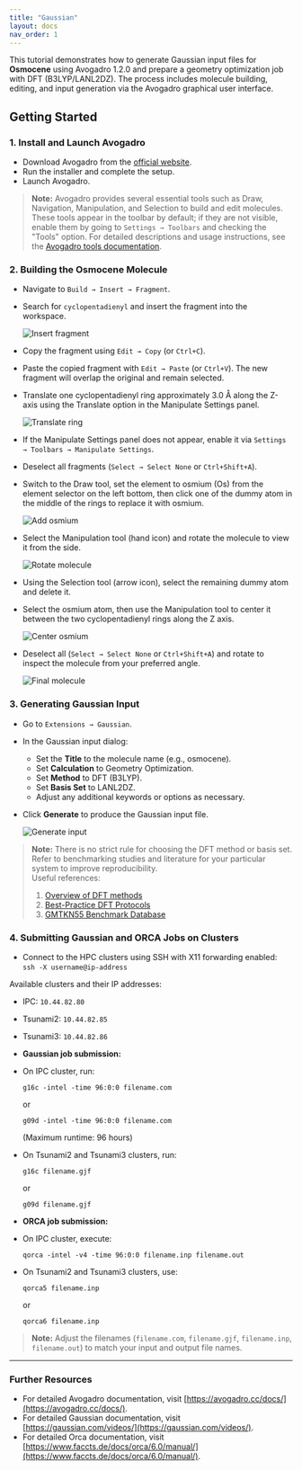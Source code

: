 ```yaml
---
title: "Gaussian"
layout: docs
nav_order: 1
---
```


This tutorial demonstrates how to generate Gaussian input files for **Osmocene** using Avogadro 1.2.0 and prepare a geometry optimization job with DFT (B3LYP/LANL2DZ). The process includes molecule building, editing, and input generation via the Avogadro graphical user interface.

## Getting Started

### 1. Install and Launch Avogadro
- Download Avogadro from the [official website](https://avogadro.cc/).
- Run the installer and complete the setup.
- Launch Avogadro.

> **Note:** Avogadro provides several essential tools such as Draw, Navigation, Manipulation, and Selection to build and edit molecules. These tools appear in the toolbar by default; if they are not visible, enable them by going to `Settings → Toolbars` and checking the "Tools" option. For detailed descriptions and usage instructions, see the [Avogadro tools documentation](https://avogadro.cc/docs/tools/draw-tool/).
  
### 2. Building the Osmocene Molecule
- Navigate to `Build → Insert → Fragment`.
- Search for `cyclopentadienyl` and insert the fragment into the workspace.  

  ![Insert fragment](Gaussian-files/avogadro1.png)

- Copy the fragment using `Edit → Copy` (or `Ctrl+C`).
- Paste the copied fragment with `Edit → Paste` (or `Ctrl+V`). The new fragment will overlap the original and remain selected.
- Translate one cyclopentadienyl ring approximately 3.0 Å along the Z-axis using the Translate option in the Manipulate Settings panel.  

  ![Translate ring](Gaussian-files/avogadro2.png)

- If the Manipulate Settings panel does not appear, enable it via `Settings → Toolbars → Manipulate Settings`.
- Deselect all fragments (`Select → Select None` or `Ctrl+Shift+A`).
- Switch to the Draw tool, set the element to osmium (Os) from the element selector on the left bottom, then click one of the dummy atom in the middle of the rings to replace it with osmium.  

  ![Add osmium](Gaussian-files/avogadro3.png)

- Select the Manipulation tool (hand icon) and rotate the molecule to view it from the side.  

  ![Rotate molecule](Gaussian-files/avogadro4.png)

- Using the Selection tool (arrow icon), select the remaining dummy atom and delete it.
- Select the osmium atom, then use the Manipulation tool to center it between the two cyclopentadienyl rings along the Z axis.  

  ![Center osmium](Gaussian-files/avogadro5.png)

- Deselect all (`Select → Select None` or `Ctrl+Shift+A`) and rotate to inspect the molecule from your preferred angle.  

  ![Final molecule](Gaussian-files/avogadro6.png)

### 3. Generating Gaussian Input
- Go to `Extensions → Gaussian`.
- In the Gaussian input dialog:
  - Set the **Title** to the molecule name (e.g., osmocene).
  - Set **Calculation** to Geometry Optimization.
  - Set **Method** to DFT (B3LYP).
  - Set **Basis Set** to LANL2DZ.
  - Adjust any additional keywords or options as necessary.
- Click **Generate** to produce the Gaussian input file.  

  ![Generate input](Gaussian-files/avogadro7.png)

> **Note:** There is no strict rule for choosing the DFT method or basis set. Refer to benchmarking studies and literature for your particular system to improve reproducibility.  
> Useful references:  
> 1. [Overview of DFT methods](https://manual.q-chem.com/5.0/sect-DFT.html)  
> 2. [Best-Practice DFT Protocols](https://onlinelibrary.wiley.com/doi/10.1002/anie.202205735)  
> 3. [GMTKN55 Benchmark Database](https://goerigk.chemistry.unimelb.edu.au/research/the-gmtkn55-database/)


### 4. Submitting Gaussian and ORCA Jobs on Clusters

- Connect to the HPC clusters using SSH with X11 forwarding enabled:  
`ssh -X username@ip-address`

Available clusters and their IP addresses:  
- IPC: `10.44.82.80`  
- Tsunami2: `10.44.82.85`  
- Tsunami3: `10.44.82.86`

- **Gaussian job submission:**  
- On IPC cluster, run:  
  ```
  g16c -intel -time 96:0:0 filename.com
  ```  
  or  
  ```
  g09d -intel -time 96:0:0 filename.com
  ```  
  (Maximum runtime: 96 hours)  
- On Tsunami2 and Tsunami3 clusters, run:  
  ```
  g16c filename.gjf
  ```  
  or  
  ```
  g09d filename.gjf
  ```

- **ORCA job submission:**  
- On IPC cluster, execute:  
  ```
  qorca -intel -v4 -time 96:0:0 filename.inp filename.out
  ```  
- On Tsunami2 and Tsunami3 clusters, use:  
  ```
  qorca5 filename.inp
  ```  
  or  
  ```
  qorca6 filename.inp
  ```

> **Note:** Adjust the filenames (`filename.com`, `filename.gjf`, `filename.inp`, `filename.out`) to match your input and output file names.

---

### Further Resources
- For detailed Avogadro documentation, visit [https://avogadro.cc/docs/](https://avogadro.cc/docs/).
- For detailed Gaussian documentation, visit [https://gaussian.com/videos/](https://gaussian.com/videos/).
- For detailed Orca documentation, visit [https://www.faccts.de/docs/orca/6.0/manual/](https://www.faccts.de/docs/orca/6.0/manual/).

